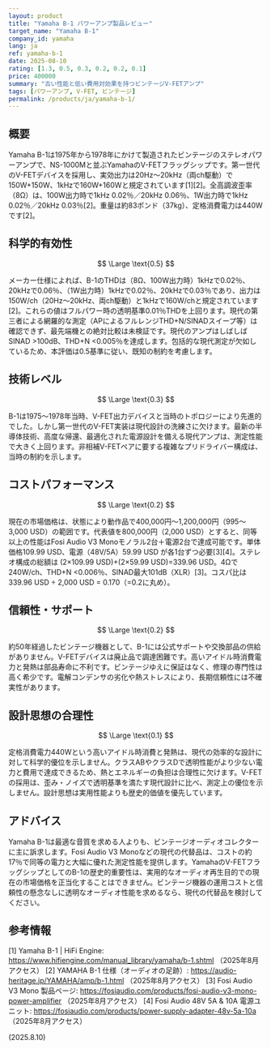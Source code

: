 ```yaml
---
layout: product
title: "Yamaha B-1 パワーアンプ製品レビュー"
target_name: "Yamaha B-1"
company_id: yamaha
lang: ja
ref: yamaha-b-1
date: 2025-08-10
rating: [1.3, 0.5, 0.3, 0.2, 0.2, 0.1]
price: 400000
summary: "古い性能と低い費用対効果を持つビンテージV-FETアンプ"
tags: [パワーアンプ, V-FET, ビンテージ]
permalink: /products/ja/yamaha-b-1/
---
```


## 概要

Yamaha B-1は1975年から1978年にかけて製造されたビンテージのステレオパワーアンプで、NS-1000Mと並ぶYamahaのV-FETフラッグシップです。第一世代のV-FETデバイスを採用し、実効出力は20Hz～20kHz（両ch駆動）で150W+150W、1kHzで160W+160Wと規定されています[1][2]。全高調波歪率（8Ω）は、100W出力時で1kHz 0.02％／20kHz 0.06％、1W出力時で1kHz 0.02％／20kHz 0.03％[2]。重量は約83ポンド（37kg）、定格消費電力は440Wです[2]。

## 科学的有効性

$$ \Large \text{0.5} $$

メーカー仕様によれば、B-1のTHDは（8Ω、100W出力時）1kHzで0.02％、20kHzで0.06％、（1W出力時）1kHzで0.02％、20kHzで0.03％であり、出力は150W/ch（20Hz～20kHz、両ch駆動）と1kHzで160W/chと規定されています[2]。これらの値はフルパワー時の透明基準0.01％THDを上回ります。現代の第三者による網羅的な測定（APによるフルレンジTHD+N/SINADスイープ等）は確認できず、最先端機との絶対比較は未検証です。現代のアンプはしばしばSINAD >100dB、THD+N <0.005％を達成します。包括的な現代測定が欠如しているため、本評価は0.5基準に従い、既知の制約を考慮します。

## 技術レベル

$$ \Large \text{0.3} $$

B-1は1975～1978年当時、V-FET出力デバイスと当時のトポロジーにより先進的でした。しかし第一世代のV-FET実装は現代設計の洗練さに欠けます。最新の半導体技術、高度な帰還、最適化された電源設計を備える現代アンプは、測定性能で大きく上回ります。非相補V-FETペアに要する複雑なプリドライバー構成は、当時の制約を示します。

## コストパフォーマンス

$$ \Large \text{0.2} $$

現在の市場価格は、状態により動作品で400,000円～1,200,000円（995～3,000 USD）の範囲です。代表値を800,000円（2,000 USD）とすると、同等以上の性能はFosi Audio V3 Monoモノラル2台＋電源2台で達成可能です。単体価格109.99 USD、電源（48V/5A）59.99 USD が各1台ずつ必要[3][4]。ステレオ構成の総額は (2×109.99 USD)+(2×59.99 USD)=339.96 USD。4Ωで240W/ch、THD+N <0.006％、SINAD最大101dB（XLR）[3]。コスパ比は 339.96 USD ÷ 2,000 USD = 0.170（=0.2に丸め）。

## 信頼性・サポート

$$ \Large \text{0.2} $$

約50年経過したビンテージ機器として、B-1には公式サポートや交換部品の供給がありません。V-FETデバイスは廃止品で調達困難です。高いアイドル時消費電力と発熱は部品寿命に不利です。ビンテージゆえに保証はなく、修理の専門性は高く希少です。電解コンデンサの劣化や熱ストレスにより、長期信頼性には不確実性があります。

## 設計思想の合理性

$$ \Large \text{0.1} $$

定格消費電力440Wという高いアイドル時消費と発熱は、現代の効率的な設計に対して科学的優位を示しません。クラスABやクラスDで透明性能がより少ない電力と費用で達成できるため、熱とエネルギーの負担は合理性に欠けます。V-FETの採用は、歪み・ノイズで透明基準を満たす現代設計に比べ、測定上の優位を示しません。設計思想は実用性能よりも歴史的価値を優先しています。

## アドバイス

Yamaha B-1は最適な音質を求める人よりも、ビンテージオーディオコレクターに主に訴求します。Fosi Audio V3 Monoなどの現代の代替品は、コストの約17％で同等の電力と大幅に優れた測定性能を提供します。YamahaのV-FETフラッグシップとしてのB-1の歴史的重要性は、実用的なオーディオ再生目的での現在の市場価格を正当化することはできません。ビンテージ機器の運用コストと信頼性の懸念なしに透明なオーディオ性能を求めるなら、現代の代替品を検討してください。

## 参考情報

[1] Yamaha B-1 | HiFi Engine: https://www.hifiengine.com/manual_library/yamaha/b-1.shtml （2025年8月アクセス）
[2] YAMAHA B-1 仕様（オーディオの足跡）: https://audio-heritage.jp/YAMAHA/amp/b-1.html （2025年8月アクセス）
[3] Fosi Audio V3 Mono 製品ページ: https://fosiaudio.com/products/fosi-audio-v3-mono-power-amplifier （2025年8月アクセス）
[4] Fosi Audio 48V 5A & 10A 電源ユニット: https://fosiaudio.com/products/power-supply-adapter-48v-5a-10a （2025年8月アクセス）

(2025.8.10)